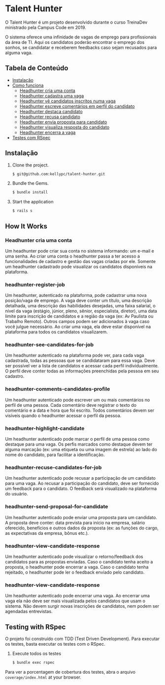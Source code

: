# Talent Hunter

O Talent Hunter é um projeto desenvolvido durante o curso TreinaDev ministrado pela Campus Code em 2019.

O sistema oferece uma infinidade de vagas de emprego para profissionais da área de TI. Aqui os candidatos poderão encontrar o emprego dos sonhos, se candidatar e receberem feedbacks caso sejam recusados para alguma vaga.

## Tabela de Conteúdo

* [Instalação](#installation)
* [Como funciona](#how-it-works)
	* [Headhunter cria uma conta](#headhunter-create-account)
	* [Headhunter cadastra uma vaga](#headhunter-register-job)
	* [Headhunter vê candidatos inscritos numa vaga](#headhunter-see-candidates-for-job)
	* [Headhunter escreve comentários em perfil do candidato](#headhunter-comments-candidates-profile)
	* [Headhunter destaca candidato](#headhunter-highlight-candidate)
	* [Headhunter recusa candidato](#headhunter-recuse-candidates-for-job)
	* [Headhunter envia proposta para candidato](#headhunter-send-proposal-for-candidate)
	* [Headhunter visualiza resposta do candidato](#headhunter-view-candidate-response)
	* [Headhunter encerra a vaga](#headhunter-ends-job)
* [Testes com RSpec](#testing-with-rspec)

## Instalação

1. Clone the project.

	~~~ sh
	$ git@github.com:kellypc/talent-hunter.git
	~~~

2. Bundle the Gems.

	~~~ sh
	$ bundle install
	~~~
3. Start the application

	~~~ sh
	$ rails s
	~~~

## How It Works

### Headhunter cria uma conta
 Um headhunter pode criar sua conta no sistema informando: um e-mail e uma senha. Ao criar uma conta o headhunter passa a ter acesso a funcionalidades de cadastro e gestão das vagas criadas por ele.
Somente um headhunter cadastrado pode visualizar os candidatos disponíveis na plataforma.

### headhunter-register-job
Um headhunter, autenticado na plataforma, pode cadastrar uma nova posição/vaga de emprego. A vaga deve conter um título, uma descrição detalhada, uma descrição das habilidades desejadas, uma faixa salarial, o nível da vaga (estágio, júnior, pleno, sênior, especialista, diretor), uma data limite para inscrição de candidatos e a região da vaga (ex: Av Paulista ou Trabalho Remoto). Outros campos podem ser adicionados à vaga caso você julgue necessário.
Ao criar uma vaga, ela deve estar disponível na plataforma para todos os candidatos visualizarem.

### headhunter-see-candidates-for-job

Um headhunter autenticado na plataforma pode ver, para cada vaga cadastrada, todas as pessoas que se candidataram para essa vaga. Deve ser possível ver a lista de candidatos e acessar cada perfil individualmente. O perfil deve conter todas as informações preenchidas pela pessoa em seu cadastro.

### headhunter-comments-candidates-profile

Um headhunter autenticado pode escrever um ou mais comentários no perfil de uma pessoa. Cada comentário deve registrar o texto do comentário e a data e hora que foi escrito.
Todos comentários devem ser visíveis quando o headhunter acessar o perfil da pessoa.

### headhunter-highlight-candidate

Um headhunter autenticado pode marcar o perfil de uma pessoa como destaque para uma vaga.
Os perfis marcados como destaque devem ter alguma marcação (ex: uma etiqueta ou uma imagem de estrela) ao lado do nome do candidato, para facilitar a identificação.

### headhunter-recuse-candidates-for-job
Um headhunter autenticado pode recusar a participação de um candidato para uma vaga. Ao recusar a participação do candidato, deve ser fornecido um feedback para o candidato. O feedback será visualizado na plataforma do usuário.

### headhunter-send-proposal-for-candidate
Um headhunter autenticado pode enviar uma proposta para um candidato. A proposta deve conter: data prevista para início na empresa, salário oferecido, benefícios e outros dados da proposta (ex: as funções do cargo, as expectativas da empresa, bônus etc.).

### headhunter-view-candidate-response
Um headhunter autenticado pode visualizar o retorno/feedback dos candidatos para as propostas enviadas. Caso o candidato tenha aceito a proposta, o headhunter pode encerrar a vaga. Caso o candidato tenha rejeitado, o headhunter pode ler o feedback enviado pelo candidato.

### headhunter-view-candidate-response
Um headhunter autenticado pode encerrar uma vaga. Ao encerrar uma vaga ela não deve ser mais visualizada pelos candidatos que usam o sistema. Não devem surgir novas inscrições de candidatos, nem podem ser agendadas entrevistas.

## Testing with RSpec

O projeto foi construído com TDD (Test Driven Development). Para executar os testes, basta executar os testes com o RSpec.

1. Execute todos os  testes

	~~~ sh
	$ bundle exec rspec
	~~~

Para ver a porcentagem de cobertura dos testes, abra o arquivo `coverage/index.html` at your browser.
